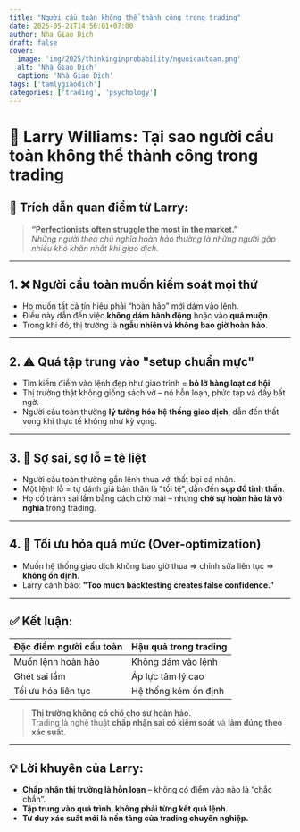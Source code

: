 ```yaml
---
title: "Người cầu toàn không thể thành công trong trading"
date: 2025-05-21T14:56:01+07:00
author: Nha Giao Dich
draft: false
cover:
  image: 'img/2025/thinkinginprobability/nguoicautoan.png'
  alt: 'Nhà Giao Dịch'
  caption: 'Nhà Giao Dịch'
tags: ['tamlygiaodich']
categories: ['trading', 'psychology']
---
```


# 🎯 Larry Williams: Tại sao người cầu toàn không thể thành công trong trading

## 🧠 Trích dẫn quan điểm từ Larry:
> **“Perfectionists often struggle the most in the market.”**  
> *Những người theo chủ nghĩa hoàn hảo thường là những người gặp nhiều khó khăn nhất khi giao dịch.*

---

## 1. ❌ Người cầu toàn muốn kiểm soát mọi thứ
- Họ muốn tất cả tín hiệu phải “hoàn hảo” mới dám vào lệnh.
- Điều này dẫn đến việc **không dám hành động** hoặc vào **quá muộn**.
- Trong khi đó, thị trường là **ngẫu nhiên và không bao giờ hoàn hảo**.

---

## 2. ⚠️ Quá tập trung vào "setup chuẩn mực"
- Tìm kiếm điểm vào lệnh đẹp như giáo trình = **bỏ lỡ hàng loạt cơ hội**.
- Thị trường thật không giống sách vở – nó hỗn loạn, phức tạp và đầy bất ngờ.
- Người cầu toàn thường **lý tưởng hóa hệ thống giao dịch**, dẫn đến thất vọng khi thực tế không như kỳ vọng.

---

## 3. 🚫 Sợ sai, sợ lỗ = tê liệt
- Người cầu toàn thường gắn lệnh thua với thất bại cá nhân.
- Một lệnh lỗ = tự đánh giá bản thân là "tồi tệ", dẫn đến **sụp đổ tinh thần**.
- Họ cố tránh sai lầm bằng cách chờ mãi – nhưng **chờ sự hoàn hảo là vô nghĩa** trong trading.

---

## 4. 🔁 Tối ưu hóa quá mức (Over-optimization)
- Muốn hệ thống giao dịch không bao giờ thua ⇒ chỉnh sửa liên tục ⇒ **không ổn định**.
- Larry cảnh báo: **"Too much backtesting creates false confidence."**

---

## ✅ Kết luận:
| Đặc điểm người cầu toàn | Hậu quả trong trading |
|-------------------------|------------------------|
| Muốn lệnh hoàn hảo      | Không dám vào lệnh     |
| Ghét sai lầm            | Áp lực tâm lý cao      |
| Tối ưu hóa liên tục     | Hệ thống kém ổn định   |

> **Thị trường không có chỗ cho sự hoàn hảo.**  
> Trading là nghệ thuật **chấp nhận sai có kiểm soát** và **làm đúng theo xác suất**.

---

## 💡 Lời khuyên của Larry:
- **Chấp nhận thị trường là hỗn loạn** – không có điểm vào nào là “chắc chắn”.
- **Tập trung vào quá trình, không phải từng kết quả lệnh.**
- **Tư duy xác suất mới là nền tảng của trading chuyên nghiệp.**
